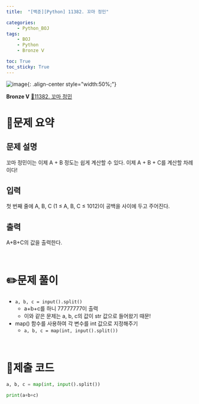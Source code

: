 ```yaml
---
title:  "[백준][Python] 11382. 꼬마 정민" 

categories: 
    - Python_BOJ
tags: 
    - BOJ
    - Python
    - Bronze Ⅴ

toc: True
toc_sticky: True
---
```

![image](https://github.com/user-attachments/assets/32319fe8-99e9-4031-b5d1-9f1909b510dc){: .align-center style="width:50%;"}

**Bronze Ⅴ** 
[🔗11382. 꼬마 정민]('https://www.acmicpc.net/problem/11382')

# 📝문제 요약
## 문제 설명
꼬마 정민이는 이제 A + B 정도는 쉽게 계산할 수 있다. 이제 A + B + C를 계산할 차례이다!

## 입력
첫 번째 줄에 A, B, C (1 ≤ A, B, C ≤ 1012)이 공백을 사이에 두고 주어진다.

## 출력
A+B+C의 값을 출력한다.


<br>

# ✏️문제 풀이
- `a, b, c = input().split()`
    - a+b+c를 하니 77777777이 출력
    - 이와 같은 문제는 a, b, c의 값이 str 값으로 들어왔기 때문!
- map() 함수를 사용하여 각 변수를 int 값으로 지정해주기
    - `a, b, c = map(int, input().split())`

<br>

# 💯제출 코드
```python
a, b, c = map(int, input().split())

print(a+b+c)
```